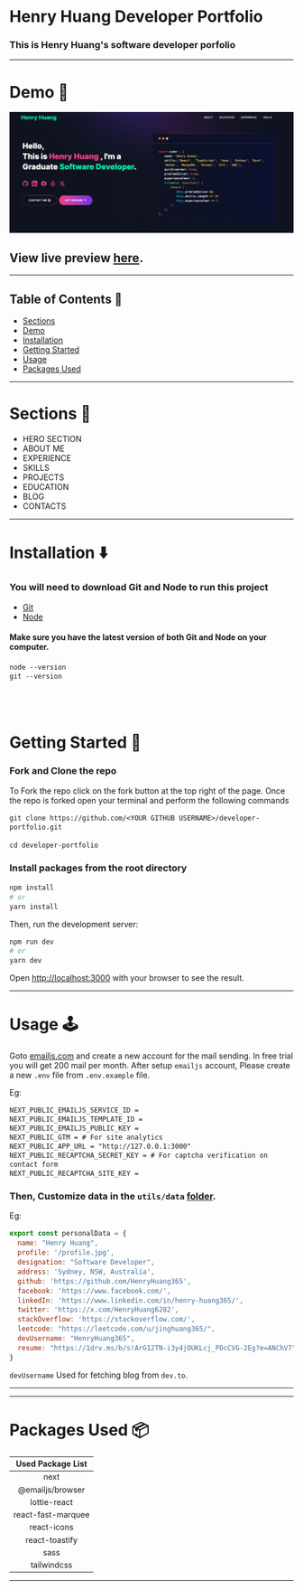 # Henry Huang Developer Portfolio

### This is Henry Huang's software developer porfolio

---

# Demo :movie_camera:

![](./public/image/screen.jpg)

## View live preview [here](https://portfolio-mu-murex-17.vercel.app/).

---

## Table of Contents :scroll:

- [Sections](#sections-bookmark)
- [Demo](#demo-movie_camera)
- [Installation](#installation-arrow_down)
- [Getting Started](#getting-started-dart)
- [Usage](#usage-joystick)
- [Packages Used](#packages-used-package)

---

# Sections :bookmark:

- HERO SECTION
- ABOUT ME
- EXPERIENCE
- SKILLS
- PROJECTS
- EDUCATION
- BLOG
- CONTACTS

---

# Installation :arrow_down:

### You will need to download Git and Node to run this project

- [Git](https://git-scm.com/downloads)
- [Node](https://nodejs.org/en/download/)

#### Make sure you have the latest version of both Git and Node on your computer.

```
node --version
git --version
```

## <br />

# Getting Started :dart:

### Fork and Clone the repo

To Fork the repo click on the fork button at the top right of the page. Once the repo is forked open your terminal and perform the following commands

```
git clone https://github.com/<YOUR GITHUB USERNAME>/developer-portfolio.git

cd developer-portfolio
```

### Install packages from the root directory

```bash
npm install
# or
yarn install
```

Then, run the development server:

```bash
npm run dev
# or
yarn dev
```

Open [http://localhost:3000](http://localhost:3000) with your browser to see the result.

---

# Usage :joystick:

Goto [emailjs.com](https://www.emailjs.com/) and create a new account for the mail sending. In free trial you will get 200 mail per month. After setup `emailjs` account, Please create a new `.env` file from `.env.example` file.

Eg:

```env
NEXT_PUBLIC_EMAILJS_SERVICE_ID =
NEXT_PUBLIC_EMAILJS_TEMPLATE_ID =
NEXT_PUBLIC_EMAILJS_PUBLIC_KEY =
NEXT_PUBLIC_GTM = # For site analytics
NEXT_PUBLIC_APP_URL = "http://127.0.0.1:3000"
NEXT_PUBLIC_RECAPTCHA_SECRET_KEY = # For captcha verification on contact form
NEXT_PUBLIC_RECAPTCHA_SITE_KEY =
```

### Then, Customize data in the `utils/data` [folder](https://github.com/HenryHuang365/portfolio/tree/main/utils/data).

Eg:

```javascript
export const personalData = {
  name: "Henry Huang",
  profile: '/profile.jpg',
  designation: "Software Developer",  
  address: 'Sydney, NSW, Australia',
  github: 'https://github.com/HenryHuang365',
  facebook: 'https://www.facebook.com/',
  linkedIn: 'https://www.linkedin.com/in/henry-huang365/',
  twitter: 'https://x.com/HenryHuang6282',
  stackOverflow: 'https://stackoverflow.com/',
  leetcode: "https://leetcode.com/u/jinghuang365/",
  devUsername: "HenryHuang365",
  resume: "https://1drv.ms/b/s!ArG12TN-i3y4jOUKLcj_POcCVG-2Eg?e=ANChV7"
}
```

`devUsername` Used for fetching blog from `dev.to`.

---

---

# Packages Used :package:

| Used Package List  |
| :----------------: |
|        next        |
|  @emailjs/browser  |
|    lottie-react    |
| react-fast-marquee |
|    react-icons     |
|   react-toastify   |
|        sass        |
|    tailwindcss     |

---
